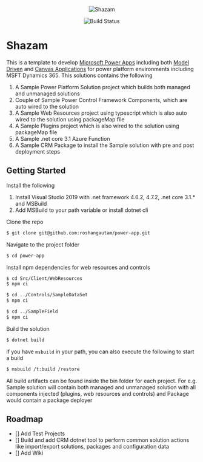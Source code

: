 <p align="center">
  <img src="https://github.com/roshangautam/shazam/images/shazam.png?branch=develop" alt="Shazam"/>
</p>
<p align="center">
    <img src="https://github.com/roshangautam/shazam/workflows/build/badge.svg?branch=develop" alt="Build Status">
</p>

# Shazam

This is a template to develop [Microsoft Power Apps](https://powerapps.microsoft.com/en-us/) including both [Model Driven](https://powerapps.microsoft.com/en-us/) and [Canvas Applications](https://docs.microsoft.com/en-us/powerapps/maker/#canvas-apps) for power platform environments including MSFT Dynamics 365. This solutions contains the following

1. A Sample Power Platform Solution project which builds both managed and unmanaged solutions
2. Couple of Sample Power Control Framework Components, which are auto wired to the solution
3. A Sample Web Resources project using typescript which is also auto wired to the solution using packageMap file
4. A Sample Plugins project which is also wired to the solution using packageMap file
5. A Sample .net core 3.1 Azure Function
6. A Sample CRM Package to install the Sample solution with pre and post deployment steps

## Getting Started

Install the following

1. Install Visual Studio 2019 with .net framework 4.6.2, 4.7.2, .net core 3.1.* and MSBuild
2. Add MSBuild to your path variable or install dotnet cli

Clone the repo

```bash
$ git clone git@github.com:roshangautam/power-app.git
```

Navigate to the project folder

```bash
$ cd power-app
```

Install npm dependencies for web resources and controls

```bash
$ cd Src/Client/WebResources
$ npm ci
```

```bash
$ cd ../Controls/SampleDataSet
$ npm ci
```

```bash
$ cd ../SampleField
$ npm ci
```

Build the solution

```bash
$ dotnet build
```

if you have `msbuild` in your path, you can also execute the following to start a build

```bash
$ msbuild /t:build /restore
```
All build artifacts can be found inside the bin folder for each project. For e.g. Sample solution will contain both managed and unmanaged solution with all components injected (plugins, web resources and controls) and Package would contain a package deployer


## Roadmap
- [] Add Test Projects
- [] Build and add CRM dotnet tool to perform common solution actions like import/export solutions, packages and configuration data
- [] Add Wiki
